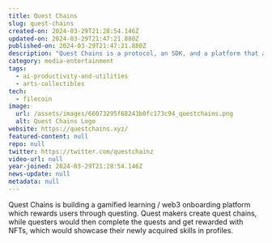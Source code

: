 ```yaml
---
title: Quest Chains
slug: quest-chains
created-on: 2024-03-29T21:28:54.146Z
updated-on: 2024-03-29T21:47:21.880Z
published-on: 2024-03-29T21:47:21.880Z
description: "Quest Chains is a protocol, an SDK, and a platform that allows users to create and complete quests."
category: media-entertainment
tags:
  - ai-productivity-and-utilities
  - arts-collectibles
tech:
  - filecoin
image:
  url: /assets/images/66073295f68243b0fc173c94_questchains.png
  alt: Quest Chains Logo
website: https://questchains.xyz/
featured-content: null
repo: null
twitter: https://twitter.com/questchainz
video-url: null
year-joined: 2024-03-29T21:28:54.146Z
news-update: null
metadata: null
---
```


Quest Chains is building a gamified learning / web3 onboarding platform which rewards users through questing. Quest makers create quest chains, while questers would then complete the quests and get rewarded with NFTs, which would showcase their newly acquired skills in profiles.
